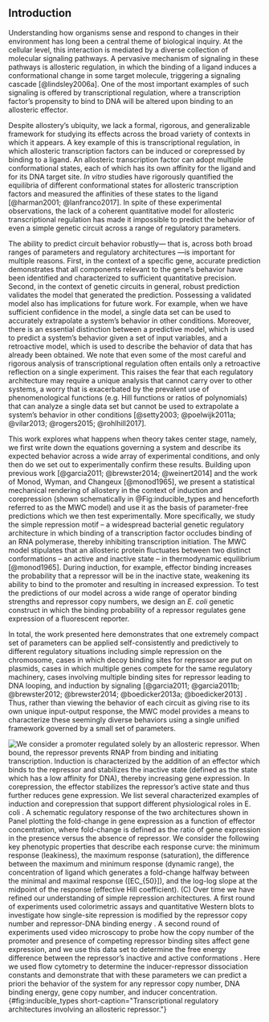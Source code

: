 ## Introduction

Understanding how organisms sense and respond to changes in their environment
has long been a central theme of biological inquiry. At the cellular level,
this interaction is mediated by a diverse collection of molecular signaling
pathways. A pervasive mechanism of signaling in these pathways is allosteric
regulation, in which the binding of a ligand induces a conformational change
in some target molecule, triggering a signaling cascade [@lindsley2006a]. One
of the most important examples of such signaling is offered by
transcriptional regulation, where a transcription factor’s propensity to bind
to DNA will be altered upon binding to an allosteric effector.

Despite allostery’s ubiquity, we lack a formal, rigorous, and
generalizable framework for studying its effects across the broad
variety of contexts in which it appears. A key example of this is
transcriptional regulation, in which allosteric transcription factors
can be induced or corepressed by binding to a ligand. An allosteric
transcription factor can adopt multiple conformational states, each of
which has its own affinity for the ligand and for its DNA target site.
*In vitro* studies have rigorously quantified the equilibria of
different conformational states for allosteric transcription factors and
measured the affinities of these states to the ligand [@harman2001; @lanfranco2017]. In spite of
these experimental observations, the lack of a coherent quantitative
model for allosteric transcriptional regulation has made it impossible
to predict the behavior of even a simple genetic circuit across a range
of regulatory parameters.

The ability to predict circuit behavior robustly— that is, across both
broad ranges of parameters and regulatory architectures —is important
for multiple reasons. First, in the context of a specific gene, accurate
prediction demonstrates that all components relevant to the gene’s
behavior have been identified and characterized to sufficient
quantitative precision. Second, in the context of genetic circuits in
general, robust prediction validates the model that generated the
prediction. Possessing a validated model also has implications for
future work. For example, when we have sufficient confidence in the
model, a single data set can be used to accurately extrapolate a
system’s behavior in other conditions. Moreover, there is an essential
distinction between a predictive model, which is used to predict a
system’s behavior given a set of input variables, and a retroactive
model, which is used to describe the behavior of data that has already
been obtained. We note that even some of the most careful and rigorous
analysis of transcriptional regulation often entails only a retroactive
reflection on a single experiment. This raises the fear that each
regulatory architecture may require a unique analysis that cannot carry
over to other systems, a worry that is exacerbated by the prevalent use
of phenomenological functions (e.g. Hill functions or ratios of
polynomials) that can analyze a single data set but cannot be used to
extrapolate a system’s behavior in other conditions [@setty2003; @poelwijk2011a;
@vilar2013; @rogers2015; @rohlhill2017].

This work explores what happens when theory takes center stage, namely,
we first write down the equations governing a system and describe its
expected behavior across a wide array of experimental conditions, and
only then do we set out to experimentally confirm these results.
Building upon previous work [@garcia2011; @brewster2014; @weinert2014] and the
work of Monod, Wyman, and Changeux [@monod1965], we present a statistical mechanical rendering of allostery in the
context of induction and corepression (shown schematically in 
@Fig:inducible_types and
henceforth referred to as the MWC model) and use it as the basis of
parameter-free predictions which we then test experimentally. More
specifically, we study the simple repression motif – a widespread
bacterial genetic regulatory architecture in which binding of a
transcription factor occludes binding of an RNA polymerase, thereby
inhibiting transcription initiation. The MWC model stipulates that an
allosteric protein fluctuates between two distinct conformations – an
active and inactive state – in thermodynamic equilibrium [@monod1965]. During
induction, for example, effector binding increases the probability that
a repressor will be in the inactive state, weakening its ability to bind
to the promoter and resulting in increased expression. To test the
predictions of our model across a wide range of operator binding
strengths and repressor copy numbers, we design an *E. coli* genetic
construct in which the binding probability of a repressor regulates gene
expression of a fluorescent reporter.

In total, the work presented here demonstrates that one extremely
compact set of parameters can be applied self-consistently and
predictively to different regulatory situations including simple
repression on the chromosome, cases in which decoy binding sites for
repressor are put on plasmids, cases in which multiple genes compete for
the same regulatory machinery, cases involving multiple binding sites
for repressor leading to DNA looping, and induction by signaling [@garcia2011;
@garcia2011b; @brewster2012; @brewster2014; @boedicker2013a; @boedicker2013] . Thus,
rather than viewing the behavior of each circuit as giving rise to its
own unique input-output response, the MWC model provides a means to
characterize these seemingly diverse behaviors using a single unified
framework governed by a small set of parameters.

![ We consider a promoter regulated solely by an allosteric repressor.
When bound, the repressor prevents RNAP from binding and initiating
transcription. Induction is characterized by the addition of an effector
which binds to the repressor and stabilizes the inactive state (defined
as the state which has a low affinity for DNA), thereby increasing gene
expression. In corepression, the effector stabilizes the repressor’s
active state and thus further reduces gene expression. We list several
characterized examples of induction and corepression that support
different physiological roles in <span>*E. coli*</span> . A schematic
regulatory response of the two architectures shown in Panel plotting the
fold-change in gene expression as a function of effector concentration,
where fold-change is defined as the ratio of gene expression in the
presence versus the absence of repressor. We consider the following key
phenotypic properties that describe each response curve: the minimum
response (leakiness), the maximum response (saturation), the difference
between the maximum and minimum response (dynamic range), the
concentration of ligand which generates a fold-change halfway between
the minimal and maximal response ($[EC_{50}]$), and the log-log slope
at the midpoint of the response (effective Hill coefficient). (C) Over
time we have refined our understanding of simple repression
architectures. A first round of experiments used colorimetric assays and
quantitative Western blots to investigate how single-site repression is
modified by the repressor copy number and repressor-DNA binding energy .
A second round of experiments used video microscopy to probe how the
copy number of the promoter and presence of competing repressor binding
sites affect gene expression, and we use this data set to determine the
free energy difference between the repressor’s inactive and active
conformations . Here we used flow cytometry to determine the
inducer-repressor dissociation constants and demonstrate that with these
parameters we can predict *a priori* the behavior of the system for any
repressor copy number, DNA binding energy, gene copy number, and inducer
concentration.](ch2_fig1){#fig:inducible_types short-caption="Transcriptional
regulatory architectures involving an allosteric repressor."}

